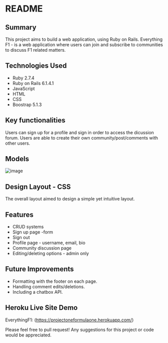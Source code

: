 # README

## Summary
This project aims to build a web application, using Ruby on Rails. Everything F1 - is a web application where users can join and subscribe to communities to discuss F1 related matters.

## Technologies Used

- Ruby 2.7.4
- Ruby on Rails 6.1.4.1
- JavaScript
- HTML
- CSS
- Boostrap 5.1.3

## Key functionalities
Users can sign up for a profile and sign in order to access the dicussion forum. Users are able to create their own community/post/comments with other users.

## Models
![image](https://user-images.githubusercontent.com/58867358/139190508-67dd73a5-da68-424e-9b77-f7097a3a9bb0.png)


## Design Layout - CSS
The overall layout aimed to design a simple yet intuitive layout. 

## Features

- CRUD systems
- Sign up page -form
- Sign out
- Profile page - username, email, bio
- Community discussion page
- Editing/deleting options - admin only

## Future Improvements

- Formatting with the footer on each page.
- Handling comment edits/deletions.
- Including a chatbox API.

## Heroku Live Site Demo

EverythingF1: (https://projectoneformulaone.herokuapp.com/)

Please feel free to pull request! Any suggestions for this project or code would be appreciated.

